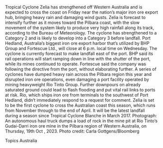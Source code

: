 Tropical Cyclone Zelia has strengthened off Western Australia and is expected to cross the coast on Friday near the nation’s major iron ore export hub, bringing heavy rain and damaging wind gusts.
Zelia is forecast to intensify further as it moves toward the Pilbara coast, with the slow movement of the system likely to produce very high rainfall along its track, according to the Bureau of Meteorology. The cyclone has strengthened to a Category 2 and is likely to develop into a Category 3 before landfall.
Port Hedland, Australia’s biggest iron ore export harbor that’s utilized by BHP Group and Fortescue Ltd., will close at 6 p.m. local time on Wednesday. The cyclone is currently forecast to make landfall east of the port.
BHP said its rail operations will start ramping down in line with the shutter of the port, while its mines continued to operate. Fortescue said the company was following the directive from the port, without elaborating further.
A series of cyclones have dumped heavy rain across the Pilbara region this year and disrupted iron ore operations, even damaging a port facility operated by mining heavyweight Rio Tinto Group. Further downpours on already saturated ground could lead to flash flooding and put vital rail links to ports at risk.
Rio, which ships iron ore from terminals to the southwest of Port Hedland, didn’t immediately respond to a request for comment.
Zelia is set to be the first cyclone to cross the Australian coast this season, which runs from November through to the end of April. It will be the latest landfall during a season since Tropical Cyclone Blanche in March 2017.
Photograph: An autonomous haul truck dumps a load of rock in the mine pit at Rio Tinto’s Gudai-Darri iron ore mine in the Pilbara region of Western Australia, on Thursday, 19th Oct , 2023. Photo credit: Carla Gottgens/Bloomberg

Topics
Australia
